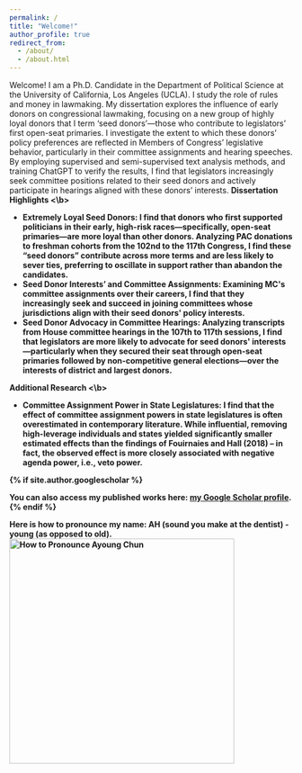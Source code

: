 ```yaml
---
permalink: /
title: "Welcome!"
author_profile: true
redirect_from: 
  - /about/
  - /about.html
---
```


  
Welcome! I am a Ph.D. Candidate in the Department of Political Science at the University of California, Los Angeles (UCLA). I study the role of rules and money in lawmaking.
My dissertation explores the influence of early donors on congressional lawmaking, focusing on a new group of highly loyal donors that I term ‘seed donors’—those who contribute to legislators’ first open-seat primaries. I investigate the extent to which these donors’ policy preferences are reflected in Members of Congress’ legislative behavior, particularly in their committee assignments and hearing speeches. By employing supervised and semi-supervised text analysis methods, and training ChatGPT to verify the results, I find that legislators increasingly seek committee positions related to their seed donors and actively participate in hearings aligned with these donors’ interests.
<b> Dissertation Highlights <\b>
<ul>
 <li> Extremely Loyal Seed Donors: I find that donors who first supported politicians in their early, high-risk races—specifically, open-seat primaries—are more loyal than other donors. Analyzing PAC donations to freshman cohorts from the 102nd to the 117th Congress, I find these “seed donors” contribute across more terms and are less likely to sever ties, preferring to oscillate in support rather than abandon the candidates. </li>
<li> Seed Donor Interests’ and Committee Assignments: Examining MC's committee assignments over their careers, I find that they increasingly seek and succeed in joining committees whose jurisdictions align with their seed donors' policy interests. </li>
<li>  Seed Donor Advocacy in Committee Hearings: Analyzing transcripts from House committee hearings in the 107th to 117th sessions, I find that legislators are more likely to advocate for seed donors' interests—particularly when they secured their seat through open-seat primaries followed by non-competitive general elections—over the interests of district and largest donors. </li> </ul>
<b> Additional Research <\b>
<ul>
 <li> Committee Assignment Power in State Legislatures: I find that the effect of committee assignment powers in state legislatures is often overestimated in contemporary literature. While influential, removing high-leverage individuals and states yielded significantly smaller estimated effects than the findings of Fouirnaies and Hall (2018) – in fact, the observed effect is more closely associated with negative agenda power, i.e., veto power. </li> </ul>

{% if site.author.googlescholar %}
  <div class="wordwrap"> You can also access my published works here: <a href="{{site.author.googlescholar}}">my Google Scholar profile</a>.</div>
{% endif %}


Here is how to pronounce my name: AH (sound you make at the dentist) - young (as opposed to old).
<img src="https://ayoungchun.github.io/images/sayname.jpg" alt="How to Pronounce Ayoung Chun" width="400"/>
